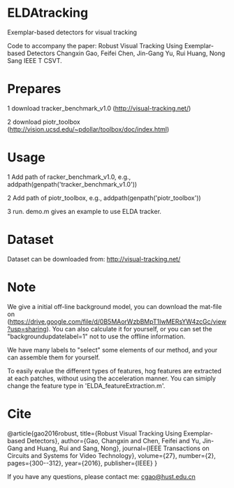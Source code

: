 # ELDAtracking
Exemplar-based detectors for visual tracking

Code to accompany the paper:
  Robust Visual Tracking Using Exemplar-based Detectors
  Changxin Gao, Feifei Chen, Jin-Gang Yu, Rui Huang, Nong Sang
  IEEE T CSVT.

#  Prepares 

1 download tracker_benchmark_v1.0 (http://visual-tracking.net/)

2 download piotr_toolbox (http://vision.ucsd.edu/~pdollar/toolbox/doc/index.html)

#   Usage   

1 Add path of racker_benchmark_v1.0, e.g., addpath(genpath('tracker_benchmark_v1.0'))

2 Add path of piotr_toolbox, e.g., addpath(genpath('piotr_toolbox'))

3 run. demo.m gives an example to use ELDA tracker.

#  Dataset  

Dataset can be downloaded from: http://visual-tracking.net/

#   Note   

We give a initial off-line background model, you can download the mat-file on (https://drive.google.com/file/d/0B5MAorWzbBMpT1IwMERsYW4zcGc/view?usp=sharing). You can also calculate it for yourself, or you can set the "backgroundupdatelabel=1" not to use the offline information.

We have many labels to "select" some elements of our method, and your can assemble them for yourself. 

To easily evalue the different types of features, hog features are extracted at each patches, without using the acceleration manner. You can simiply change the feature type in 'ELDA_featureExtraction.m'. 

#   Cite
@article{gao2016robust,
title={Robust Visual Tracking Using Exemplar-based Detectors},
  author={Gao, Changxin and Chen, Feifei and Yu, Jin-Gang and Huang, Rui and Sang, Nong},
  journal={IEEE Transactions on Circuits and Systems for Video Technology},
  volume={27},
  number={2},
  pages={300--312},
  year={2016},
  publisher={IEEE}
}


If you have any questions, please contact me: cgao@hust.edu.cn
